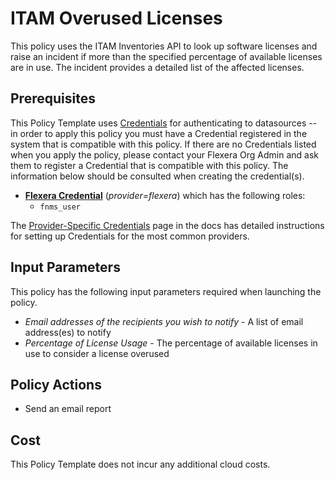 # ITAM Overused Licenses

This policy uses the ITAM Inventories API to look up software licenses and raise an incident if more than the specified percentage of available licenses are in use. The incident provides a detailed list of the affected licenses.

## Prerequisites

This Policy Template uses [Credentials](https://docs.flexera.com/flexera/EN/Automation/ManagingCredentialsExternal.htm) for authenticating to datasources -- in order to apply this policy you must have a Credential registered in the system that is compatible with this policy. If there are no Credentials listed when you apply the policy, please contact your Flexera Org Admin and ask them to register a Credential that is compatible with this policy. The information below should be consulted when creating the credential(s).

- [**Flexera Credential**](https://docs.flexera.com/flexera/EN/Automation/ProviderCredentials.htm) (*provider=flexera*) which has the following roles:
  - `fnms_user`

The [Provider-Specific Credentials](https://docs.flexera.com/flexera/EN/Automation/ProviderCredentials.htm) page in the docs has detailed instructions for setting up Credentials for the most common providers.

## Input Parameters

This policy has the following input parameters required when launching the policy.

- *Email addresses of the recipients you wish to notify* - A list of email address(es) to notify
- *Percentage of License Usage* - The percentage of available licenses in use to consider a license overused

## Policy Actions

- Send an email report

## Cost

This Policy Template does not incur any additional cloud costs.
